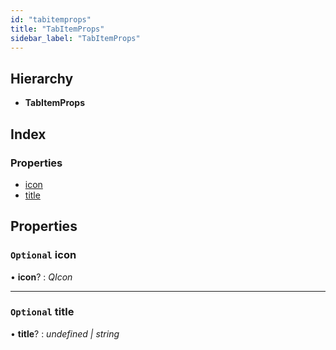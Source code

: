 ```yaml
---
id: "tabitemprops"
title: "TabItemProps"
sidebar_label: "TabItemProps"
---
```


## Hierarchy

* **TabItemProps**

## Index

### Properties

* [icon](tabitemprops.md#optional-icon)
* [title](tabitemprops.md#optional-title)

## Properties

### `Optional` icon

• **icon**? : *QIcon*

___

### `Optional` title

• **title**? : *undefined | string*

